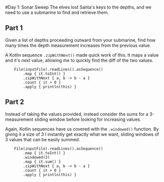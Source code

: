 #Day 1: Sonar Sweep
The elves lost Santa's keys to the depths, and we need to use a submarine to find and retrieve them.

## Part 1
Given a list of depths proceeding outward from your submarine, 
find how many times the depth measurement increases from the previous value.

A Kotlin sequence `.zipWithNext()` made quick work of this. 
It maps a value and it's next value, allowing me to quickly find the diff of the two values.
```
    File(inputFile).readLines().asSequence()
        .map { it.toInt() }
        .zipWithNext { a, b -> b - a }
        .count { it > 0 }
        .apply { println(this) }
```

## Part 2
Instead of taking the values provided, instead consider the sums for
a 3-measurement sliding window before looking for increasing values.

Again, Kotlin sequences have us covered with the `.windowed()` function.
By giving it a size of 3 I instantly get exactly what we want, sliding windows of 3 values that can be easily summed.

```
    File(inputFile).readLines().asSequence()
        .map { it.toInt() }
        .windowed(3)
        .map { it.sum() }
        .zipWithNext { a, b -> b - a }
        .count { it > 0 }
        .apply { println(this) }
```